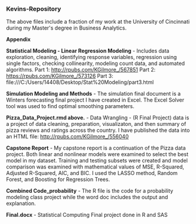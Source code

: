 ### Kevins-Repository

The above files include a fraction of my work at the University of Cincinnati during my Master's degree in Business Analytics. 

**Appendix**

**Statistical Modeling - Linear Regression Modeling** - Includes data exploration, cleaning, identifying response variables, regression using single factors, checking collinearity, modeling count data, and automated algorithms. 
Part 1: http://rpubs.com/KGilmore_/567851
Part 2: https://rpubs.com/KGilmore_/573126
Part 3: file:///C:/Users/14408/Desktop/Stat%20Modeling/part3.html

**Simulation Modeling and Methods** - The simulation final document is a Winters forecasting final project I have created in Excel. The Excel Solver tool was used to find optimal smoothing parameters. 

**Pizza_Data_Project.rmd above.** - Data Wrangling - (R Final Project) data is a project of data cleaning, preparation, visualizaton, and then summary of pizza reviews and ratings across the country. I have published the data into an HTML file:
http://rpubs.com/KGilmore_/556040

**Capstone Report**  - My capstone report is a continuation of the Pizza data project. Both linear and nonlinear models were examined to select the best model in my dataset. Training and testing subsets were created and model comparison was examined with mathematical values of MSE, R-Squared, Adjusted R-Squared, AIC, and BIC. I used the LASSO method, Random Forest, and Boosting for Regression Trees.  

**Combined Code_probability** - The R file is the code for a probability modeling class project while the word doc includes the output and explanation. 

**Final.docx** - Statistical Computing Final project done in R and SAS 

 

